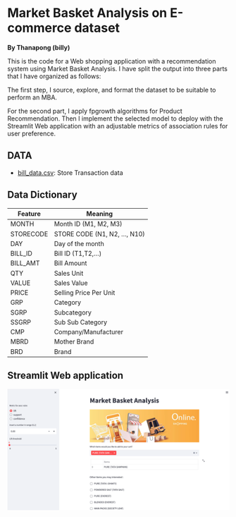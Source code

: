 
# Market Basket Analysis on E-commerce dataset
**By Thanapong (billy)**


This is the code for a Web shopping application with a recommendation system using Market Basket Analysis. I have split the output into three parts that I have organized as follows:

The first step, I source, explore, and format the dataset to be suitable to perform an MBA.

For the second part, I apply fpgrowth algorithms for Product Recommendation. Then I implement the selected model to deploy with the Streamlit Web application with an adjustable metrics of association rules for user preference.


## DATA

- [bill_data.csv](https://www.kaggle.com/datasets/iamprateek/store-transaction-data?select=Hackathon_Working_Data.csv): Store Transaction data


## Data Dictionary

|Feature|Meaning|
|---|---|
|MONTH|Month ID (M1, M2, M3)|
|STORECODE |STORE CODE (N1, N2, …, N10)|
|DAY|Day of the month|
|BILL_ID|Bill ID (T1,T2,…)|
|BILL_AMT|Bill Amount|
|QTY|Sales Unit|
|VALUE|Sales Value|
|PRICE|Selling Price Per Unit|
|GRP|Category|
|SGRP|Subcategory|
|SSGRP|Sub Sub Category|
|CMP|Company/Manufacturer|
|MBRD|Mother Brand|
|BRD|Brand|

## Streamlit Web application
<p align="center"><img src="./web_app.png" /></p>
